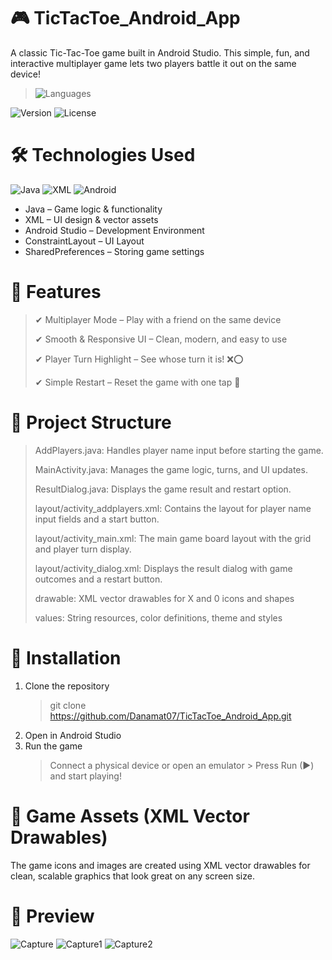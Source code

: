 # 🎮 TicTacToe_Android_App
A classic Tic-Tac-Toe game built in Android Studio. This simple, fun, and interactive multiplayer game lets two players battle it out on the same device!
> ![Languages](https://img.shields.io/badge/Languages-Java%20%7C%20XML-blue)

![Version](https://img.shields.io/badge/version-1.0-blue) ![License](https://img.shields.io/badge/license-MIT-green)

# 🛠️ Technologies Used
![Java](https://img.shields.io/badge/Java-ED8B00?style=for-the-badge&logo=java&logoColor=white)
![XML](https://img.shields.io/badge/XML-FF6600?style=for-the-badge&logo=xml&logoColor=white)
![Android](https://img.shields.io/badge/Android-3DDC84?style=for-the-badge&logo=android&logoColor=white)
  - Java – Game logic & functionality
  - XML – UI design & vector assets
  - Android Studio – Development Environment
  - ConstraintLayout – UI Layout
  - SharedPreferences – Storing game settings

# 🎯 Features
  > ✔ Multiplayer Mode – Play with a friend on the same device
> 
  > ✔ Smooth & Responsive UI – Clean, modern, and easy to use
> 
  > ✔ Player Turn Highlight – See whose turn it is! ❌⭕
> 
  > ✔ Simple Restart – Reset the game with one tap 🔄

# 📁 Project Structure
  > AddPlayers.java: Handles player name input before starting the game.
> 
  > MainActivity.java: Manages the game logic, turns, and UI updates.
> 
  > ResultDialog.java: Displays the game result and restart option.
> 
  > layout/activity_addplayers.xml: Contains the layout for player name input fields and a start button.
> 
  > layout/activity_main.xml: The main game board layout with the grid and player turn display.
> 
  > layout/activity_dialog.xml: Displays the result dialog with game outcomes and a restart button.
> 
  > drawable: XML vector drawables for X and 0 icons and shapes
> 
  > values: String resources, color definitions, theme and styles

# 🔧 Installation
  1. Clone the repository
     > git clone https://github.com/Danamat07/TicTacToe_Android_App.git
  2. Open in Android Studio
  3. Run the game
     > Connect a physical device or open an emulator
    >
     > Press Run (▶) and start playing!

# 🎨 Game Assets (XML Vector Drawables)
The game icons and images are created using XML vector drawables for clean, scalable graphics that look great on any screen size.

# 📸 Preview
![Capture](https://github.com/user-attachments/assets/41e40d2c-a730-4a85-9921-803c54d80daf)
![Capture1](https://github.com/user-attachments/assets/1ab13807-8721-45fa-963e-649978c276dc)
![Capture2](https://github.com/user-attachments/assets/1b5099a4-c24d-43eb-88f6-1beda33ba777)
